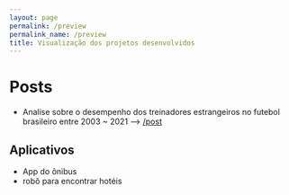 ```yaml
---
layout: page
permalink: /preview
permalink_name: /preview
title: Visualização dos projetos desenvolvidos
---
```


# Posts

 - Analise sobre o desempenho dos treinadores estrangeiros no futebol brasileiro 
   entre 2003 ~ 2021 --> [/post](post)

## Aplicativos 

- App do ônibus 
- robô para encontrar hotéis
